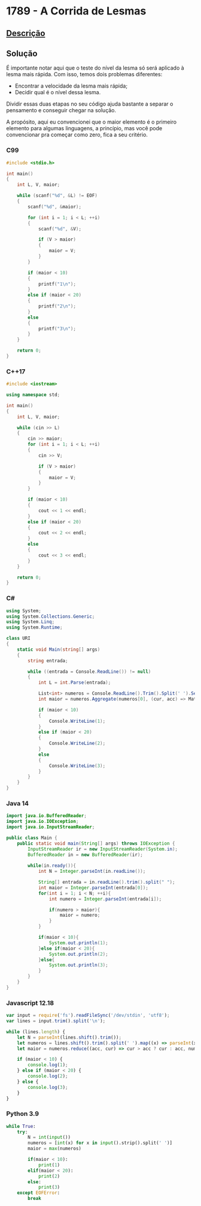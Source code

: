 # 1789 - A Corrida de Lesmas

## [Descrição](https://www.beecrowd.com.br/judge/pt/problems/view/1789)

## Solução

É importante notar aqui que o teste do nível da lesma só será aplicado à lesma mais rápida. Com isso, temos dois problemas diferentes:

* Encontrar a velocidade da lesma mais rápida;
* Decidir qual é o nível dessa lesma.

Dividir essas duas etapas no seu código ajuda bastante a separar o pensamento e conseguir chegar na solução.

A propósito, aqui eu convencionei que o maior elemento é o primeiro elemento para algumas linguagens, a princípio, mas você pode convencionar pra começar como zero, fica a seu critério.

### C99

```c
#include <stdio.h>

int main()
{
    int L, V, maior;

    while (scanf("%d", &L) != EOF)
    {
        scanf("%d", &maior);

        for (int i = 1; i < L; ++i)
        {
            scanf("%d", &V);

            if (V > maior)
            {
                maior = V;
            }
        }

        if (maior < 10)
        {
            printf("1\n");
        }
        else if (maior < 20)
        {
            printf("2\n");
        }
        else
        {
            printf("3\n");
        }
    }

    return 0;
}
```

### C++17

```cpp
#include <iostream>

using namespace std;

int main()
{
    int L, V, maior;

    while (cin >> L)
    {
        cin >> maior;
        for (int i = 1; i < L; ++i)
        {
            cin >> V;

            if (V > maior)
            {
                maior = V;
            }
        }

        if (maior < 10)
        {
            cout << 1 << endl;
        }
        else if (maior < 20)
        {
            cout << 2 << endl;
        }
        else
        {
            cout << 3 << endl;
        }
    }

    return 0;
}
```

### C#

```cs
using System;
using System.Collections.Generic;
using System.Linq;
using System.Runtime;

class URI
{
    static void Main(string[] args)
    {
        string entrada;

        while ((entrada = Console.ReadLine()) != null)
        {
            int L = int.Parse(entrada);

            List<int> numeros = Console.ReadLine().Trim().Split(' ').Select((x) => int.Parse(x)).ToList();
            int maior = numeros.Aggregate(numeros[0], (cur, acc) => Math.Max(cur, acc));

            if (maior < 10)
            {
                Console.WriteLine(1);
            }
            else if (maior < 20)
            {
                Console.WriteLine(2);
            }
            else
            {
                Console.WriteLine(3);
            }
        }
    }
}
```

### Java 14

```java
import java.io.BufferedReader;
import java.io.IOException;
import java.io.InputStreamReader;

public class Main {
    public static void main(String[] args) throws IOException {
        InputStreamReader ir = new InputStreamReader(System.in);
        BufferedReader in = new BufferedReader(ir);
    
        while(in.ready()){
            int N = Integer.parseInt(in.readLine());

            String[] entrada = in.readLine().trim().split(" ");
            int maior = Integer.parseInt(entrada[0]);
            for(int i = 1; i < N; ++i){
                int numero = Integer.parseInt(entrada[i]);

                if(numero > maior){
                    maior = numero;
                }
            }

            if(maior < 10){
                System.out.println(1);
            }else if(maior < 20){
                System.out.println(2);
            }else{
                System.out.println(3);
            }
        }
    }
}
```

### Javascript 12.18

```js
var input = require('fs').readFileSync('/dev/stdin', 'utf8');
var lines = input.trim().split('\n');

while (lines.length) {
    let N = parseInt(lines.shift().trim());
    let numeros = lines.shift().trim().split(' ').map((x) => parseInt(x));
    let maior = numeros.reduce((acc, cur) => cur > acc ? cur : acc, numeros[0]);

    if (maior < 10) {
        console.log(1);
    } else if (maior < 20) {
        console.log(2);
    } else {
        console.log(3);
    }
}
```

### Python 3.9

```py
while True:
    try:
        N = int(input())
        numeros = [int(x) for x in input().strip().split(' ')]
        maior = max(numeros)

        if(maior < 10):
            print(1)
        elif(maior < 20):
            print(2)
        else:
            print(3)
    except EOFError:
        break
```
